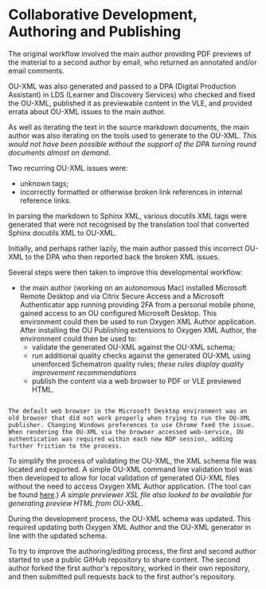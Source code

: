 # Collaborative Development, Authoring and Publishing

The original workflow involved the main author providing PDF previews of the material to a second author by email, who returned an annotated and/or email comments.

OU-XML was also generated and passed to a DPA (Digital Production Assistant) in LDS (Learner and Discovery Services) who checked and fixed the OU-XML, published it as previewable content in the VLE, and provided errata about OU-XML issues to the main author.

As well as iterating the text in the source markdown documents, the main author was also iterating on the tools used to generate to the OU-XML. *This would not have been possible without the support of the DPA turning round documents almost on demand.*

Two recurring OU-XML issues were:

- unknown tags;
- incorrectly formatted or otherwise broken link references in internal reference links.

In parsing the markdown to Sphinx XML, various docutils XML tags were generated that were not recognised by the translation tool that converted Sphinx docutils XML to OU-XML.

Initially, and perhaps rather lazily, the main author passed this incorrect OU-XML to the DPA who then reported back the broken XML issues.

Several steps were then taken to improve this developmental workflow:

- the main author (working on an autonomous Mac) installed Microsoft Remote Desktop and via Citrix Secure Access and a Microsoft Authenticator app running providing 2FA from a  personal mobile phone, gained access to an OU configured Microsoft Desktop. This environment could then be used to run Oxygen XML Author application. After installing the OU Publishing extensions to Oxygen XML Author, the environment could then be used to:
  - validate the generated OU-XML against the OU-XML schema;
  - run additional quality checks against the generated OU-XML using unenforced Schematron quality rules; *these rules display quality improvement recommendations*
  - publish the content via a web browser to PDF or VLE previewed HTML.

```{admonition} Practical issues associated with using Oxygen XML Author

The default web browser in the Microsoft Desktop environment was an old browser that did not work properly when trying to run the OU-XML publisher. Changing Windows preferences to use Chrome fxed the issue. When rendering the OU-XML via the browser accessed web-service, OU authentication was required within each new RDP session, adding further friction to the process.
```

To simplify the process of validating the OU-XML, the XML schema file was located and exported. A simple OU-XML command line validation tool was then developed to allow for local validation of generated OU-XML files without the need to access Oxygen XML Author application. (The tool can be found [here](https://github.com/innovationOUtside/ou-xml-validator).) *A simple previewer XSL file also looked to be available for generating preview HTML from OU-XML.*

During the development process, the OU-XML schema was updated. This required updating both Oxygen XML Author and the OU-XML generator in line with the updated schema.

To try to improve the authoring/editing process, the first and second author started to use a public GitHub repository to share content. The second author forked the first author's repository, worked in their own repository, and then submitted pull requests back to the first author's repository.
